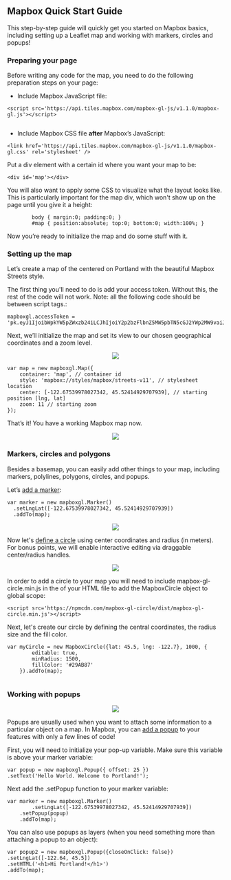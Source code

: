 ## Mapbox Quick Start Guide

This step-by-step guide will quickly get you started on Mapbox basics, including setting up a Leaflet map and working with markers, circles and popups!

### Preparing your page

Before writing any code for the map, you need to do the following preparation steps on your page:

* Include Mapbox JavaScript file:

```
<script src='https://api.tiles.mapbox.com/mapbox-gl-js/v1.1.0/mapbox-gl.js'></script>
    
```

* Include Mapbox CSS file __after__ Mapbox’s JavaScript:

```
<link href='https://api.tiles.mapbox.com/mapbox-gl-js/v1.1.0/mapbox-gl.css' rel='stylesheet' />
```

Put a div element with a certain id where you want your map to be:

```
<div id='map'></div>

```

You will also want to apply some CSS to visualize what the layout looks like. This is particularly important for the map div, which won't show up on the page until you give it a height:

```
        body { margin:0; padding:0; }
        #map { position:absolute; top:0; bottom:0; width:100%; }
```

Now you’re ready to initialize the map and do some stuff with it.

### Setting up the map

Let’s create a map of the centered on Portland with the beautiful Mapbox Streets style. 

The first thing you'll need to do is add your access token. Without this, the rest of the code will not work. Note: all the following code should be between script tags.:

```
mapboxgl.accessToken = 'pk.eyJ1IjoibWpkYW5pZWxzb24iLCJhIjoiY2p2bzFlbnZ5MW5pbTN5cGJ2YWp2MW9vaiJ9.kAaZq3iyJwvrMLK7XDs_qw';
```

Next, we’ll initialize the map and set its view to our chosen geographical coordinates and a zoom level.

<p align="center">
    <img src= "https://github.com/mjdanielson/University-of-Oregon/blob/master/Labs/Mapbox-Quick-Start/Images/01_Portland.png">
  </p>

```
var map = new mapboxgl.Map({
    container: 'map', // container id
    style: 'mapbox://styles/mapbox/streets-v11', // stylesheet location
    center: [-122.67539978027342, 45.52414929707939], // starting position [lng, lat] 
    zoom: 11 // starting zoom 
});
```

That’s it! You have a working Mapbox map now.

<p align = "center">
<img src = "https://media.giphy.com/media/xT0xezQGU5xCDJuCPe/giphy.gif">
</p>

### Markers, circles and polygons 

Besides a basemap, you can easily add other things to your map, including markers, polylines, polygons, circles, and popups.

Let’s [add a marker](https://docs.mapbox.com/mapbox-gl-js/api/#marker):

```
var marker = new mapboxgl.Marker()
  .setLngLat([-122.67539978027342, 45.52414929707939])
  .addTo(map);
```

<p align = "center">
    <img src="https://github.com/mjdanielson/University-of-Oregon/blob/master/Labs/Mapbox-Quick-Start/Images/Portland_Marker.png">
 </p>

Now let's [define a circle](https://www.npmjs.com/package/mapbox-gl-circle) using center coordinates and radius (in meters). For bonus points, we will enable interactive editing via draggable center/radius handles. 

<p align="center">
    <img src="https://github.com/mjdanielson/University-of-Oregon/blob/master/Labs/Mapbox-Quick-Start/Images/Circle.gif">
 </p>

In order to add a circle to your map you will need to include mapbox-gl-circle.min.js in the <head> of your HTML file to add the MapboxCircle object to global scope:

```
<script src='https://npmcdn.com/mapbox-gl-circle/dist/mapbox-gl-circle.min.js'></script>
```

Next, let's create our circle by defining the central coordinates, the radius size and the fill color. 

```
var myCircle = new MapboxCircle({lat: 45.5, lng: -122.7}, 1000, {
        editable: true,
        minRadius: 1500,
        fillColor: '#29AB87'
    }).addTo(map);
    
```

### Working with popups

<p align = "center">
	<img src ="https://github.com/mjdanielson/University-of-Oregon/blob/master/Labs/Mapbox-Quick-Start/Images/Popup.png">
</p>

Popups are usually used when you want to attach some information to a particular object on a map. In Mapbox, you can [add a popup](https://docs.mapbox.com/mapbox-gl-js/api/#popup) to your features with only a few lines of code! 

First, you will need to initialize your pop-up variable. Make sure this variable is above your marker variable: 

```
var popup = new mapboxgl.Popup({ offset: 25 })
.setText('Hello World. Welcome to Portland!');
```

Next add the .setPopup function to your marker variable:

```
var marker = new mapboxgl.Marker()
		.setLngLat([-122.67539978027342, 45.52414929707939])
    .setPopup(popup)
    .addTo(map);
```

You can also use popups as layers (when you need something more than attaching a popup to an object):


```
var popup2 = new mapboxgl.Popup({closeOnClick: false})
.setLngLat([-122.64, 45.5])
.setHTML('<h1>Hi Portland!</h1>')
.addTo(map);
```


